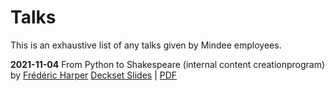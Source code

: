 # Talks

This is an exhaustive list of any talks given by Mindee employees.

**2021-11-04**
From Python to Shakespeare (internal content creationprogram) by [Frédéric Harper](https://www.linkedin.com/in/fredericharper/)
[Deckset Slides](slides/From_Python_to_Shakespeare.md) | [PDF](slides/PDFs/From_Python_to_shakespeare.pdf)
